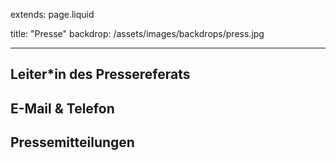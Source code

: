 extends: page.liquid

title: "Presse"
backdrop: /assets/images/backdrops/press.jpg

---

## Leiter\*in des Pressereferats

## E-Mail & Telefon

## Pressemitteilungen
